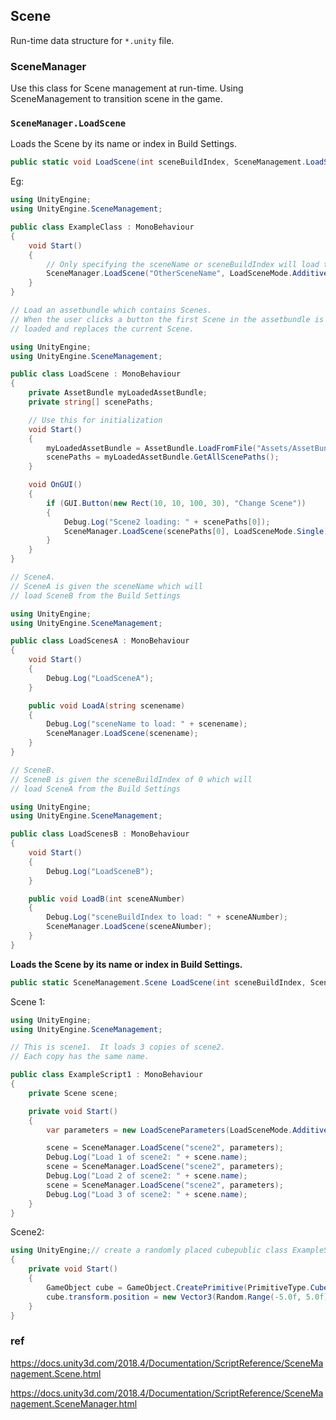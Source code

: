 ## Scene
Run-time data structure for `*.unity` file.


### SceneManager
Use this class for Scene management at run-time.
Using SceneManagement to transition scene in the game.


### `SceneManager.LoadScene`
Loads the Scene by its name or index in Build Settings.

```cs
public static void LoadScene(int sceneBuildIndex, SceneManagement.LoadSceneMode mode = LoadSceneMode.Single);
```
Eg:
```cs
using UnityEngine;
using UnityEngine.SceneManagement;

public class ExampleClass : MonoBehaviour
{
    void Start()
    {
        // Only specifying the sceneName or sceneBuildIndex will load the Scene with the Single mode
        SceneManager.LoadScene("OtherSceneName", LoadSceneMode.Additive);
    }
}


```

```cs
// Load an assetbundle which contains Scenes.
// When the user clicks a button the first Scene in the assetbundle is
// loaded and replaces the current Scene.

using UnityEngine;
using UnityEngine.SceneManagement;

public class LoadScene : MonoBehaviour
{
    private AssetBundle myLoadedAssetBundle;
    private string[] scenePaths;

    // Use this for initialization
    void Start()
    {
        myLoadedAssetBundle = AssetBundle.LoadFromFile("Assets/AssetBundles/scenes");
        scenePaths = myLoadedAssetBundle.GetAllScenePaths();
    }

    void OnGUI()
    {
        if (GUI.Button(new Rect(10, 10, 100, 30), "Change Scene"))
        {
            Debug.Log("Scene2 loading: " + scenePaths[0]);
            SceneManager.LoadScene(scenePaths[0], LoadSceneMode.Single);
        }
    }
}

```

```cs
// SceneA.
// SceneA is given the sceneName which will
// load SceneB from the Build Settings

using UnityEngine;
using UnityEngine.SceneManagement;

public class LoadScenesA : MonoBehaviour
{
    void Start()
    {
        Debug.Log("LoadSceneA");
    }

    public void LoadA(string scenename)
    {
        Debug.Log("sceneName to load: " + scenename);
        SceneManager.LoadScene(scenename);
    }
}
```

```cs
// SceneB.
// SceneB is given the sceneBuildIndex of 0 which will
// load SceneA from the Build Settings

using UnityEngine;
using UnityEngine.SceneManagement;

public class LoadScenesB : MonoBehaviour
{
    void Start()
    {
        Debug.Log("LoadSceneB");
    }

    public void LoadB(int sceneANumber)
    {
        Debug.Log("sceneBuildIndex to load: " + sceneANumber);
        SceneManager.LoadScene(sceneANumber);
    }
}

```

**Loads the Scene by its name or index in Build Settings.**
```cs
public static SceneManagement.Scene LoadScene(int sceneBuildIndex, SceneManagement.LoadSceneParameters parameters);
```


Scene 1:
```cs
using UnityEngine;
using UnityEngine.SceneManagement;

// This is scene1.  It loads 3 copies of scene2.
// Each copy has the same name.

public class ExampleScript1 : MonoBehaviour
{
    private Scene scene;

    private void Start()
    {
        var parameters = new LoadSceneParameters(LoadSceneMode.Additive);

        scene = SceneManager.LoadScene("scene2", parameters);
        Debug.Log("Load 1 of scene2: " + scene.name);
        scene = SceneManager.LoadScene("scene2", parameters);
        Debug.Log("Load 2 of scene2: " + scene.name);
        scene = SceneManager.LoadScene("scene2", parameters);
        Debug.Log("Load 3 of scene2: " + scene.name);
    }
}
```

Scene2:

```cs
using UnityEngine;// create a randomly placed cubepublic class ExampleScript2 : MonoBehaviour
{
    private void Start()
    {
        GameObject cube = GameObject.CreatePrimitive(PrimitiveType.Cube);
        cube.transform.position = new Vector3(Random.Range(-5.0f, 5.0f), 0.0f, Random.Range(-5.0f, 5.0f));
    }
}
```





### ref
https://docs.unity3d.com/2018.4/Documentation/ScriptReference/SceneManagement.Scene.html

https://docs.unity3d.com/2018.4/Documentation/ScriptReference/SceneManagement.SceneManager.html

